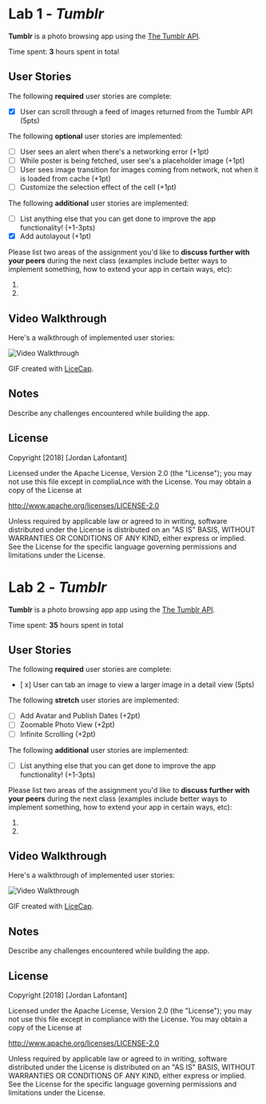 # Lab 1 - *Tumblr*

**Tumblr** is a photo browsing app using the [The Tumblr API](https://www.tumblr.com/docs/en/api/v2#posts).

Time spent: **3** hours spent in total

## User Stories

The following **required** user stories are complete:

- [x] User can scroll through a feed of images returned from the Tumblr API (5pts)

The following **optional** user stories are implemented:

- [ ] User sees an alert when there's a networking error (+1pt)
- [ ] While poster is being fetched, user see's a placeholder image (+1pt)
- [ ] User sees image transition for images coming from network, not when it is loaded from cache (+1pt)
- [ ] Customize the selection effect of the cell (+1pt)

The following **additional** user stories are implemented:

- [ ] List anything else that you can get done to improve the app functionality! (+1-3pts)
- [x] Add autolayout (+1pt)

Please list two areas of the assignment you'd like to **discuss further with your peers** during the next class (examples include better ways to implement something, how to extend your app in certain ways, etc):

1.
2.

## Video Walkthrough

Here's a walkthrough of implemented user stories:


<img src="https://firebasestorage.googleapis.com/v0/b/datasto-61f2f.appspot.com/o/TumblrGif2.gif?alt=media&token=cf2ecbdb-5e76-452c-a122-a39742aecbe6" title='Video Walkthrough' width='' alt='Video Walkthrough' />

GIF created with [LiceCap](http://www.cockos.com/licecap/).

## Notes

Describe any challenges encountered while building the app.

## License

Copyright [2018] [Jordan Lafontant]

Licensed under the Apache License, Version 2.0 (the "License");
you may not use this file except in compliaLnce with the License.
You may obtain a copy of the License at

http://www.apache.org/licenses/LICENSE-2.0

Unless required by applicable law or agreed to in writing, software
distributed under the License is distributed on an "AS IS" BASIS,
WITHOUT WARRANTIES OR CONDITIONS OF ANY KIND, either express or implied.
See the License for the specific language governing permissions and
limitations under the License.

# Lab 2 - *Tumblr*

**Tumblr** is a photo browsing app app using the [The Tumblr API](https://www.tumblr.com/docs/en/api/v2#posts).

Time spent: **35** hours spent in total

## User Stories

The following **required** user stories are complete:

- [ x] User can tab an image to view a larger image in a detail view (5pts)

The following **stretch** user stories are implemented:

- [ ] Add Avatar and Publish Dates (+2pt)
- [ ] Zoomable Photo View (+2pt)
- [ ] Infinite Scrolling (+2pt)

The following **additional** user stories are implemented:

- [ ] List anything else that you can get done to improve the app functionality! (+1-3pts)

Please list two areas of the assignment you'd like to **discuss further with your peers** during the next class (examples include better ways to implement something, how to extend your app in certain ways, etc):

1.
2.

## Video Walkthrough

Here's a walkthrough of implemented user stories:

<img src='https://imgur.com/a/jxm6G.gif' title='Video Walkthrough' width='' alt='Video Walkthrough' />

GIF created with [LiceCap](http://www.cockos.com/licecap/).

## Notes

Describe any challenges encountered while building the app.

## License

Copyright [2018] [Jordan Lafontant]

Licensed under the Apache License, Version 2.0 (the "License");
you may not use this file except in compliance with the License.
You may obtain a copy of the License at

http://www.apache.org/licenses/LICENSE-2.0

Unless required by applicable law or agreed to in writing, software
distributed under the License is distributed on an "AS IS" BASIS,
WITHOUT WARRANTIES OR CONDITIONS OF ANY KIND, either express or implied.
See the License for the specific language governing permissions and
limitations under the License.

